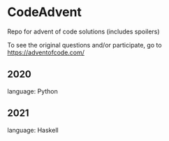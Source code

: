 # CodeAdvent
Repo for advent of code solutions (includes spoilers)

To see the original questions and/or participate, go to https://adventofcode.com/


## 2020

language: Python


## 2021

language: Haskell

